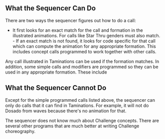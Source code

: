 ## What the Sequencer Can Do

There are two ways the sequencer figures out how to do a call:
- It first looks for an exact match for the call and formation in the illustrated animations.  For calls like Star Thru genders must also match. - If an exact match is not found, it looks for code specific for that call which can compute the animation for any appropriate formation. This includes concept calls programmed to work together with other calls.




Any call illustrated in Taminations can be used if the formation matches.
In addition, some simple calls and modifiers are programmed so they can be
used in any appropriate formation.  These include




## What the Sequencer Cannot Do

Except for the simple programmed calls listed above, the sequencer can only
do calls that it can find in Taminations.  For example, it will not do
Dosado from waves because there's no animation for that.

The sequencer does not know much about Challenge concepts.  There
are several other programs that are much better at writing Challenge
choreography.
